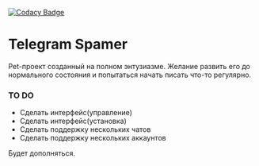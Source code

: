 [![Codacy Badge](https://app.codacy.com/project/badge/Grade/5cce3ed9c113461380ef8f8a51f845e8)](https://app.codacy.com/gh/samikague/telegram_spamer/dashboard?utm_source=gh&utm_medium=referral&utm_content=&utm_campaign=Badge_grade)

# Telegram Spamer

Pet-проект созданный на полном энтузиазме. Желание развить его до нормального состояния и попытаться начать писать что-то регулярно.

### TO DO

* Сделать интерфейс(управление)
* Сделать интерфейс(установка)
* Сделать поддержку нескольких чатов
* Сделать поддержку нескольких аккаунтов

Будет дополняться.
